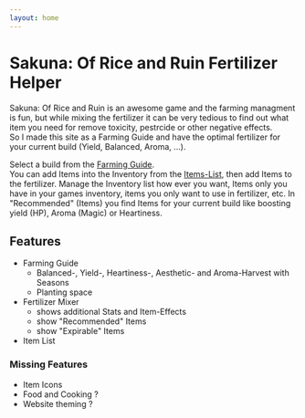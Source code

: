 ```yaml
---
layout: home
---
```


# Sakuna: Of Rice and Ruin Fertilizer Helper

Sakuna: Of Rice and Ruin is an awesome game and the farming managment is fun, but while mixing the fertilizer it can be very tedious to find out what item you need for remove toxicity, pestrcide or other negative effects.  
So I made this site as a Farming Guide and have the optimal fertilizer for your current build (Yield, Balanced, Aroma, ...).

Select a build from the [Farming Guide](#sectionFertilizerHelper).  
You can add Items into the Inventory from the [Items-List](#sectionItemList), then add Items to the fertilizer.
Manage the Inventory list how ever you want, Items only you have in your games inventory, items you only want to use in fertilizer, etc.
In "Recommended" (Items) you find Items for your current build like boosting yield (HP), Aroma (Magic) or Heartiness.

## Features

* Farming Guide
  * Balanced-, Yield-, Heartiness-, Aesthetic- and Aroma-Harvest with Seasons
  * Planting space
* Fertilizer Mixer
  * shows additional Stats and Item-Effects
  * show "Recommended" Items
  * show "Expirable" Items
* Item List

### Missing Features

* Item Icons
* Food and Cooking ?
* Website theming ?

